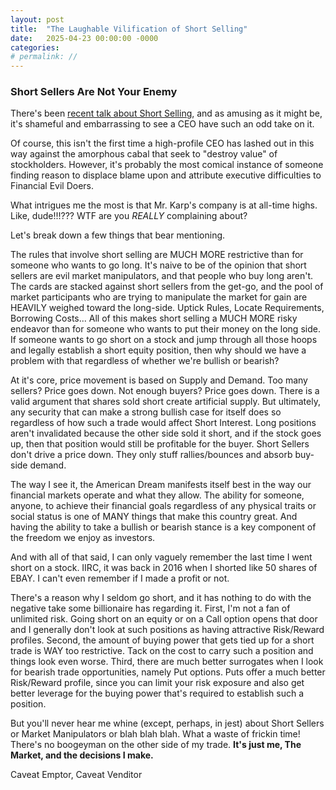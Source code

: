```yaml
---
layout: post
title:  "The Laughable Vilification of Short Selling"
date:   2025-04-23 00:00:00 -0000
categories: 
# permalink: //
---
```

### Short Sellers Are Not Your Enemy

There's been [recent talk about Short Selling](https://www.cnbc.com/2024/03/13/palantir-ceo-short-sellers-pull-down-us-companies-to-pay-for-coke.html), and as amusing as it might be, it's shameful and embarrassing to see a CEO have such an odd take on it.

Of course, this isn't the first time a high-profile CEO has lashed out in this way against the amorphous cabal that seek to "destroy value" of stockholders.  However, it's probably the most comical instance of someone finding reason to displace blame upon and attribute executive difficulties to Financial Evil Doers.

What intrigues me the most is that Mr. Karp's company is at all-time highs.  Like, dude!!!???  WTF are you *REALLY* complaining about?

Let's break down a few things that bear mentioning.

The rules that involve short selling are MUCH MORE restrictive than for someone who wants to go long.  It's naive to be of the opinion that short sellers are evil market manipulators, and that people who buy long aren't.  The cards are stacked against short sellers from the get-go, and the pool of market participants who are trying to manipulate the market for gain are HEAVILY weighed toward the long-side.  Uptick Rules, Locate Requirements, Borrowing Costs...  All of this makes short selling a MUCH MORE risky endeavor than for someone who wants to put their money on the long side.  If someone wants to go short on a stock and jump through all those hoops and legally establish a short equity position, then why should we have a problem with that regardless of whether we're bullish or bearish?

At it's core, price movement is based on Supply and Demand.  Too many sellers?  Price goes down.  Not enough buyers?  Price goes down.  There is a valid argument that shares sold short create artificial supply.  But ultimately, any security that can make a strong bullish case for itself does so regardless of how such a trade would affect Short Interest.  Long positions aren't invalidated because the other side sold it short, and if the stock goes up, then that position would still be profitable for the buyer.  Short Sellers don't drive a price down.  They only stuff rallies/bounces and absorb buy-side demand.

The way I see it, the American Dream manifests itself best in the way our financial markets operate and what they allow.  The ability for someone, anyone, to achieve their financial goals regardless of any physical traits or social status is one of MANY things that make this country great.  And having the ability to take a bullish or bearish stance is a key component of the freedom we enjoy as investors.

And with all of that said, I can only vaguely remember the last time I went short on a stock.  IIRC, it was back in 2016 when I shorted like 50 shares of EBAY.  I can't even remember if I made a profit or not.

There's a reason why I seldom go short, and it has nothing to do with the negative take some billionaire has regarding it.  First, I'm not a fan of unlimited risk.  Going short on an equity or on a Call option opens that door and I generally don't look at such positions as having attractive Risk/Reward profiles.  Second, the amount of buying power that gets tied up for a short trade is WAY too restrictive.  Tack on the cost to carry such a position and things look even worse.  Third, there are much better surrogates when I look for bearish trade opportunities, namely Put options.  Puts offer a much better Risk/Reward profile, since you can limit your risk exposure and also get better leverage for the buying power that's required to establish such a position.

But you'll never hear me whine (except, perhaps, in jest) about Short Sellers or Market Manipulators or blah blah blah.  What a waste of frickin time!  There's no boogeyman on the other side of my trade.  **It's just me, The Market, and the decisions I make.**

Caveat Emptor, Caveat Venditor